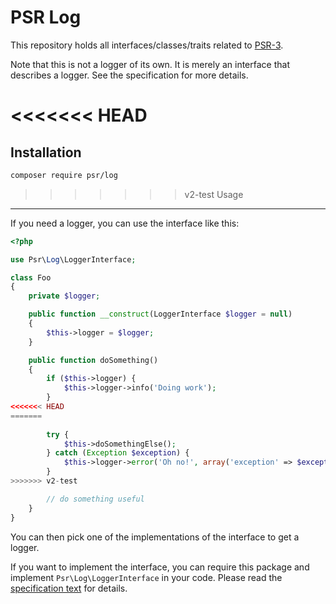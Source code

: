 PSR Log
=======

This repository holds all interfaces/classes/traits related to
[PSR-3](https://github.com/php-fig/fig-standards/blob/master/accepted/PSR-3-logger-interface.md).

Note that this is not a logger of its own. It is merely an interface that
describes a logger. See the specification for more details.

<<<<<<< HEAD
=======
Installation
------------

```bash
composer require psr/log
```

>>>>>>> v2-test
Usage
-----

If you need a logger, you can use the interface like this:

```php
<?php

use Psr\Log\LoggerInterface;

class Foo
{
    private $logger;

    public function __construct(LoggerInterface $logger = null)
    {
        $this->logger = $logger;
    }

    public function doSomething()
    {
        if ($this->logger) {
            $this->logger->info('Doing work');
        }
<<<<<<< HEAD
=======
           
        try {
            $this->doSomethingElse();
        } catch (Exception $exception) {
            $this->logger->error('Oh no!', array('exception' => $exception));
        }
>>>>>>> v2-test

        // do something useful
    }
}
```

You can then pick one of the implementations of the interface to get a logger.

If you want to implement the interface, you can require this package and
implement `Psr\Log\LoggerInterface` in your code. Please read the
[specification text](https://github.com/php-fig/fig-standards/blob/master/accepted/PSR-3-logger-interface.md)
for details.
